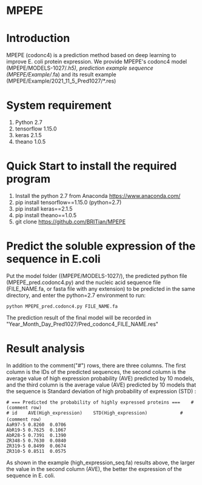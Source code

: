 # MPEPE

Introduction
====
MPEPE (codonc4) is a prediction method based on deep learning to improve E. coli protein expression. We provide MPEPE's codonc4 model (MPEPE/MODELS-1027/*.h5), prediction example sequence (MPEPE/Example/*.fa) and its result example (MPEPE/Example/2021_11_5_Pred1027/*.res)

System requirement
=====
1. Python 2.7
2. tensorflow 1.15.0
3. keras 2.1.5
4. theano 1.0.5

Quick Start to install the required program
=====
1. Install the python 2.7 from Anaconda https://www.anaconda.com/
2. pip install tensorflow==1.15.0 (python=2.7)
3. pip install keras==2.1.5
4. pip install theano==1.0.5
5. git clone https://github.com/BRITian/MPEPE

Predict the soluble expression of the sequence in E.coli 
====
Put the model folder ((MPEPE/MODELS-1027/), the predicted python file (MPEPE_pred.codonc4.py) and the nucleic acid sequence file (FILE_NAME.fa, or fasta file with any extension) to be predicted in the same directory, and enter the python=2.7 environment to run:

	python MPEPE_pred.codonc4.py FILE_NAME.fa

The prediction result of the final model will be recorded in "Year_Month_Day_Pred1027/Pred_codonc4_FILE_NAME.res" 

Result analysis 
====
In addition to the comment("#") rows, there are three columns. The first column is the IDs of the predicted sequences, the second column is the average value of high expression probability (AVE) predicted by 10 models, and the third column is the average value (AVE) predicted by 10 models that the sequence is Standard deviation of high probability of expression (STD) :

	# === Predicted the probability of highly expressed proteins ===	# (comment row)
	# id	AVE(High_expression)	STD(High_expression)			# (comment row）
	AaR97-5	0.8260	0.0706
	AbR19-5	0.7625	0.1067
	AbR28-5	0.7391	0.1390
	ZR348-5	0.7630	0.0840
	ZR319-5	0.8499	0.0674
	ZR310-5	0.8511	0.0575

As shown in the example (high_expression_seq.fa) results above, the larger the value in the second column (AVE), the better the expression of the sequence in E. coli. 
